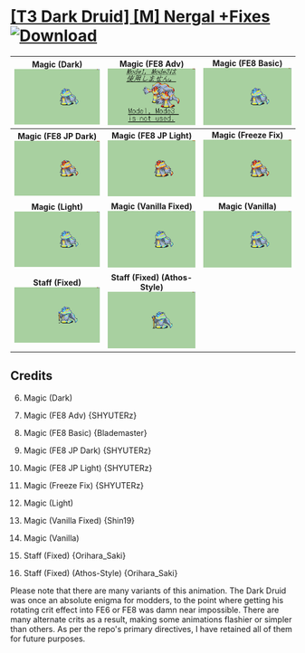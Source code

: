 # [\[T3 Dark Druid\] \[M\] Nergal +Fixes](./) [![Download](https://img.shields.io/badge/Download--red?style=social&logo=github)](https://minhaskamal.github.io/DownGit/#/home?url=https://github.com/Klokinator/FE-Repo/tree/main/Battle%20Animations%2FMagi%20-%20Dark-Type%2F%5BT3%20Dark%20Druid%5D%20%5BM%5D%20Nergal%20%2BFixes)

| <b>Magic (Dark)</b><br/><img alt="Magic animation" src="./6.%20Magic%20(Dark)/Magic.gif"/> | <b>Magic (FE8 Adv)</b><br/><img alt="Magic animation" src="./6.%20Magic%20(FE8%20Adv)/Magic.gif"/> | <b>Magic (FE8 Basic)</b><br/><img alt="Magic animation" src="./6.%20Magic%20(FE8%20Basic)/Magic.gif"/> |
| :---: | :---: | :---: |
| <b>Magic (FE8 JP Dark)</b><br/><img alt="Magic animation" src="./6.%20Magic%20(FE8%20JP%20Dark)/Magic.gif"/> | <b>Magic (FE8 JP Light)</b><br/><img alt="Magic animation" src="./6.%20Magic%20(FE8%20JP%20Light)/Magic.gif"/> | <b>Magic (Freeze Fix)</b><br/><img alt="Magic animation" src="./6.%20Magic%20(Freeze%20Fix)/Magic.gif"/> |
| <b>Magic (Light)</b><br/><img alt="Magic animation" src="./6.%20Magic%20(Light)/Magic.gif"/> | <b>Magic (Vanilla Fixed)</b><br/><img alt="Magic animation" src="./6.%20Magic%20(Vanilla%20Fixed)/Magic.gif"/> | <b>Magic (Vanilla)</b><br/><img alt="Magic animation" src="./6.%20Magic%20(Vanilla)/Magic.gif"/> |
| <b>Staff (Fixed)</b><br/><img alt="Staff animation" src="./7.%20Staff%20(Fixed)/Staff.gif"/> | <b>Staff (Fixed) (Athos-Style)</b><br/><img alt="Staff animation" src="./7.%20Staff%20(Fixed)%20(Athos-Style)/Staff.gif"/> |

## Credits

6. Magic (Dark)

6. Magic (FE8 Adv) {SHYUTERz}

6. Magic (FE8 Basic) {Blademaster}

6. Magic (FE8 JP Dark) {SHYUTERz}

6. Magic (FE8 JP Light) {SHYUTERz}

6. Magic (Freeze Fix) {SHYUTERz}

6. Magic (Light)

6. Magic (Vanilla Fixed) {Shin19}

6. Magic (Vanilla)

7. Staff (Fixed) {Orihara_Saki}

7. Staff (Fixed) (Athos-Style) {Orihara_Saki}

Please note that there are many variants of this animation. The Dark Druid was once an absolute enigma for modders, to the point where getting his rotating crit effect into FE6 or FE8 was damn near impossible. There are many alternate crits as a result, making some animations flashier or simpler than others. As per the repo's primary directives, I have retained all of them for future purposes.

